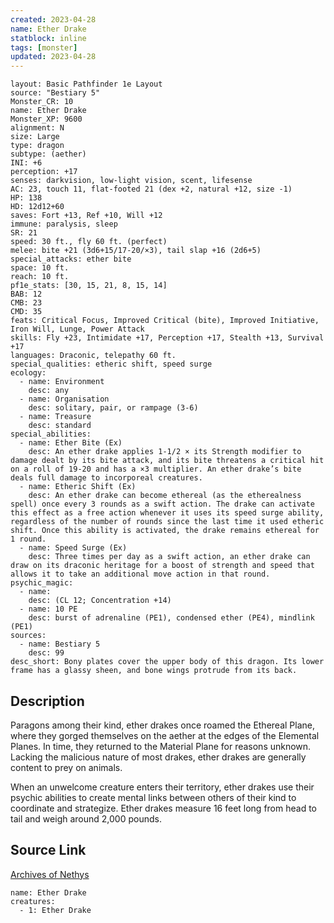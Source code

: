 ```yaml
---
created: 2023-04-28
name: Ether Drake
statblock: inline
tags: [monster]
updated: 2023-04-28
---
```

```statblock
layout: Basic Pathfinder 1e Layout
source: "Bestiary 5"
Monster_CR: 10
name: Ether Drake
Monster_XP: 9600
alignment: N
size: Large
type: dragon
subtype: (aether)
INI: +6
perception: +17
senses: darkvision, low-light vision, scent, lifesense
AC: 23, touch 11, flat-footed 21 (dex +2, natural +12, size -1)
HP: 138
HD: 12d12+60
saves: Fort +13, Ref +10, Will +12
immune: paralysis, sleep
SR: 21
speed: 30 ft., fly 60 ft. (perfect)
melee: bite +21 (3d6+15/17-20/×3), tail slap +16 (2d6+5)
special_attacks: ether bite
space: 10 ft.
reach: 10 ft.
pf1e_stats: [30, 15, 21, 8, 15, 14]
BAB: 12
CMB: 23
CMD: 35
feats: Critical Focus, Improved Critical (bite), Improved Initiative, Iron Will, Lunge, Power Attack
skills: Fly +23, Intimidate +17, Perception +17, Stealth +13, Survival +17
languages: Draconic, telepathy 60 ft.
special_qualities: etheric shift, speed surge
ecology:
  - name: Environment
    desc: any
  - name: Organisation
    desc: solitary, pair, or rampage (3-6)
  - name: Treasure
    desc: standard
special_abilities:
  - name: Ether Bite (Ex)
    desc: An ether drake applies 1-1/2 × its Strength modifier to damage dealt by its bite attack, and its bite threatens a critical hit on a roll of 19-20 and has a ×3 multiplier. An ether drake’s bite deals full damage to incorporeal creatures.
  - name: Etheric Shift (Ex)
    desc: An ether drake can become ethereal (as the etherealness spell) once every 3 rounds as a swift action. The drake can activate this effect as a free action whenever it uses its speed surge ability, regardless of the number of rounds since the last time it used etheric shift. Once this ability is activated, the drake remains ethereal for 1 round.
  - name: Speed Surge (Ex)
    desc: Three times per day as a swift action, an ether drake can draw on its draconic heritage for a boost of strength and speed that allows it to take an additional move action in that round.
psychic_magic:
  - name:
    desc: (CL 12; Concentration +14)
  - name: 10 PE
    desc: burst of adrenaline (PE1), condensed ether (PE4), mindlink (PE1)
sources:
  - name: Bestiary 5
    desc: 99
desc_short: Bony plates cover the upper body of this dragon. Its lower frame has a glassy sheen, and bone wings protrude from its back.
```
## Description
Paragons among their kind, ether drakes once roamed the Ethereal Plane, where they gorged themselves on the aether at the edges of the Elemental Planes. In time, they returned to the Material Plane for reasons unknown. Lacking the malicious nature of most drakes, ether drakes are generally content to prey on animals.

When an unwelcome creature enters their territory, ether drakes use their psychic abilities to create mental links between others of their kind to coordinate and strategize. Ether drakes measure 16 feet long from head to tail and weigh around 2,000 pounds.
## Source Link
[Archives of Nethys](https://aonprd.com/MonsterDisplay.aspx?ItemName=Ether%20Drake)
```encounter-table
name: Ether Drake
creatures:
  - 1: Ether Drake
```
